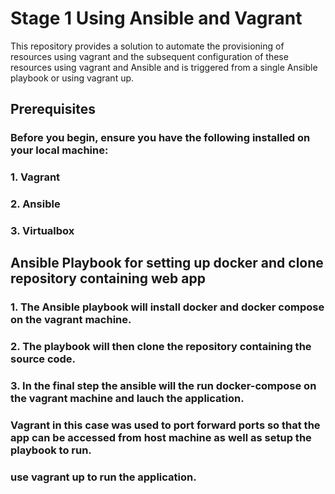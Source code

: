 # Stage 1 Using Ansible and Vagrant
This repository provides a solution to automate the provisioning of  resources using vagrant and the subsequent configuration of these resources using vagrant and Ansible and is triggered from a single Ansible playbook or using vagrant up.
## Prerequisites
### Before you begin, ensure you have the following installed on your local machine:

### 1. Vagrant
### 2. Ansible
### 3. Virtualbox

## Ansible Playbook for setting up docker and clone repository containing web app
### 1. The Ansible playbook will install docker and docker compose on the vagrant machine.
### 2. The playbook will  then clone the repository containing the source code.
### 3. In the final step the ansible will the run docker-compose on the vagrant machine and lauch the application.

### Vagrant in this case was used to port forward ports so that the app can be accessed from host machine as well as setup the playbook to run.

### use vagrant up to run the application.